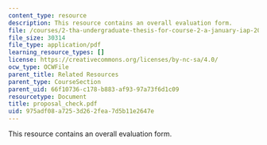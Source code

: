 ```yaml
---
content_type: resource
description: This resource contains an overall evaluation form.
file: /courses/2-tha-undergraduate-thesis-for-course-2-a-january-iap-2007/975adf08a7253d262fea7d5b11e2647e_proposal_check.pdf
file_size: 30314
file_type: application/pdf
learning_resource_types: []
license: https://creativecommons.org/licenses/by-nc-sa/4.0/
ocw_type: OCWFile
parent_title: Related Resources
parent_type: CourseSection
parent_uid: 66f10736-c178-b883-af93-97a73f6d1c09
resourcetype: Document
title: proposal_check.pdf
uid: 975adf08-a725-3d26-2fea-7d5b11e2647e
---
```

This resource contains an overall evaluation form.